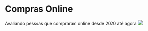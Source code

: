 # Compras Online
Avaliando pessoas que compraram online desde 2020 até agora
<img src="https://ichef.bbci.co.uk/news/640/cpsprodpb/E8F5/production/_115873695_gettyimages-957125704.jpg" />

